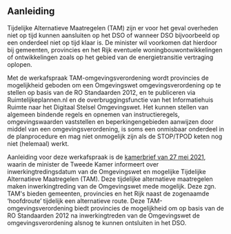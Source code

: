 ## Aanleiding 

Tijdelijke Alternatieve Maatregelen (TAM) zijn er voor het geval overheden niet op tijd kunnen aansluiten op het DSO of wanneer DSO bijvoorbeeld op een onderdeel niet op tijd klaar is. De minister wil voorkomen dat hierdoor bij gemeenten, provincies en het Rijk eventuele woningbouwontwikkelingen of ontwikkelingen zoals op het gebied van de energietransitie vertraging oplopen.

Met de werkafspraak TAM-omgevingsverordening wordt provincies de mogelijkheid geboden om een Omgevingswet omgevingsverordening op te stellen op basis van de RO Standaarden 2012, en te publiceren via Ruimtelijkeplannen.nl en de overbruggingsfunctie van het Informatiehuis Ruimte naar het Digitaal Stelsel Omgevingswet. Het kunnen stellen van algemeen bindende regels en opnemen van instructieregels, omgevingswaarden vaststellen en beperkingengebieden aanwijzen door middel van een omgevingsverordening, is soms een onmisbaar onderdeel in de planprocedure en mag niet onmogelijk zijn als de STOP/TPOD keten nog niet (helemaal) werkt.

Aanleiding voor deze werkafspraak is de <a href='https://zoek.officielebekendmakingen.nl/kst-33118-CF.html' target='_blank'>kamerbrief van 27 mei 2021</a>, waarin de minister de Tweede Kamer informeert over inwerkingtredingsdatum van de Omgevingswet en mogelijke Tijdelijke Alternatieve Maatregelen (TAM). Deze tijdelijke alternatieve maatregelen maken inwerkingtreding van de Omgevingswet mede mogelijk. Deze zgn. TAM's bieden gemeenten, provincies en het Rijk naast de zogenaamde ‘hoofdroute’ tijdelijk een alternatieve route. Deze TAM-omgevingsverordening biedt provincies de mogelijkheid om op basis van de RO Standaarden 2012 na inwerkingtreden van de Omgevingswet de omgevingsverordening alsnog te kunnen ontsluiten in het DSO.

